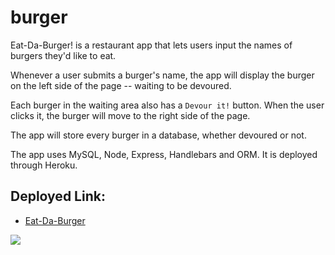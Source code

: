 # burger

Eat-Da-Burger! is a restaurant app that lets users input the names of burgers they'd like to eat.

Whenever a user submits a burger's name, the app will display the burger on the left side of the page -- waiting to be devoured.

Each burger in the waiting area also has a `Devour it!` button. When the user clicks it, the burger will move to the right side of the page.

The app will store every burger in a database, whether devoured or not.

The app uses MySQL, Node, Express, Handlebars and ORM. It is deployed through Heroku.

## Deployed Link:

 - [Eat-Da-Burger](https://rocky-crag-98139.herokuapp.com)
 
  ![](/assets/image/burger.png?raw=true)

